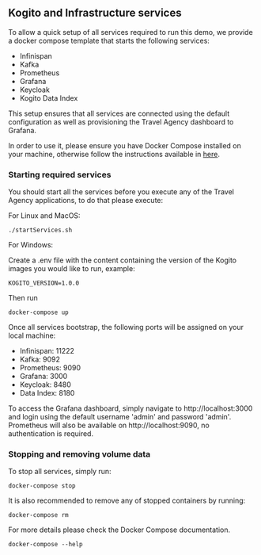 ## Kogito and Infrastructure services

To allow a quick setup of all services required to run this demo, we provide a docker compose template that starts the following services:
- Infinispan
- Kafka
- Prometheus
- Grafana
- Keycloak
- Kogito Data Index

This setup ensures that all services are connected using the default configuration as well as provisioning the Travel Agency dashboard to Grafana.  

In order to use it, please ensure you have Docker Compose installed on your machine, otherwise follow the instructions available
 in [here](https://docs.docker.com/compose/install/).
 
### Starting required services

  You should start all the services before you execute any of the Travel Agency applications, to do that please execute:

  For Linux and MacOS:

    ./startServices.sh

  For Windows:
   
  Create a .env file with the content containing the version of the Kogito images you would like to run, example:

    KOGITO_VERSION=1.0.0

  Then run

    docker-compose up

  Once all services bootstrap, the following ports will be assigned on your local machine:
  - Infinispan: 11222
  - Kafka: 9092
  - Prometheus: 9090
  - Grafana: 3000
  - Keycloak: 8480
  - Data Index: 8180
  
To access the Grafana dashboard, simply navigate to http://localhost:3000 and login using the default username 'admin' and password 'admin'.
Prometheus will also be available on http://localhost:9090, no authentication is required. 

### Stopping and removing volume data
  
  To stop all services, simply run:

    docker-compose stop
    
  It is also recommended to remove any of stopped containers by running:
  
    docker-compose rm
    
  For more details please check the Docker Compose documentation.
  
    docker-compose --help
